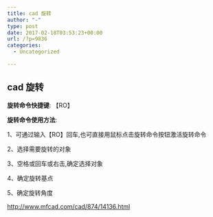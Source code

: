 ```yaml
---
title: cad 旋转
author: "-"
type: post
date: 2017-02-18T03:53:23+00:00
url: /?p=9836
categories:
  - Uncategorized

---
```

## cad 旋转
**旋转命令快捷键**: 【RO】

**旋转命令使用方法**: 

1、可通过输入【RO】回车,也可直接用鼠标点击旋转命令按钮激活旋转命令

2、选择需要旋转的对象

3、空格或回车或右击,确定选择对象

4、确定旋转基点

5、确定旋转角度


http://www.mfcad.com/cad/874/14136.html


